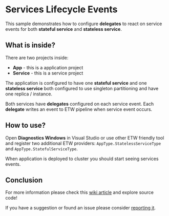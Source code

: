 # Services Lifecycle Events

This sample demonstrates how to configure **delegates** to react on service events for both **stateful service** and **stateless service**.

## What is inside?

There are two projects inside:

* **App** - this is a application project
* **Service** - this is a service project

The application is configured to have one **stateful service** and one **stateless service** both configured to use singleton partitioning and have one replica / instance. 

Both services have **delegates** configured on each service event. Each **delegate** writes an event to ETW pipeline when service event occurs.

## How to use?

Open **Diagnostics Windows** in Visual Studio or use other ETW friendly tool and register two additional ETW providers: `AppType.StatelessServiceType` and `AppType.StatefulServiceType`.

When application is deployed to cluster you should start seeing services events.

## Conclusion

For more information please check this [wiki article][1] and explore source code! 

If you have a suggestion or found an issue please consider [reporting it][2].

[1]: https://github.com/coherentsolutionsinc/aspnetcore-service-fabric-hosting/wiki/Defining-Delegates
[2]: https://github.com/coherentsolutionsinc/aspnetcore-service-fabric-hosting/issues